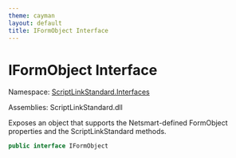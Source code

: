```yaml
---
theme: cayman
layout: default
title: IFormObject Interface
---
```


# IFormObject Interface

Namespace: [ScriptLinkStandard.Interfaces](./)

Assemblies: ScriptLinkStandard.dll

Exposes an object that supports the Netsmart-defined FormObject properties and the ScriptLinkStandard methods.

```c#
public interface IFormObject
```
